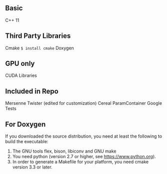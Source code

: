 ## Basic
C++ 11

## Third Party Libraries
Cmake `$ install cmake`
Doxygen 

## GPU only 
CUDA Libraries

## Included in Repo
Mersenne Twister (edited for customization)
Cereal 
ParamContainer
Google Tests 

## For Doxygen 
If you downloaded the source distribution, you need at least the following to build the executable:

1. The GNU tools flex, bison, libiconv and GNU make
2. You need python (version 2.7 or higher, see https://www.python.org).
3. In order to generate a Makefile for your platform, you need cmake version 3.3 or later.
